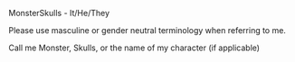 MonsterSkulls - It/He/They

Please use masculine or gender neutral terminology when referring to me.

Call me Monster, Skulls, or the name of my character (if applicable)
<!---
MonsterSkulls/MonsterSkulls is a ✨ special ✨ repository because its `README.md` (this file) appears on your GitHub profile.
You can click the Preview link to take a look at your changes.
--->
